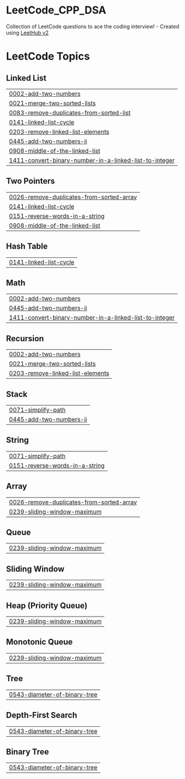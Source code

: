 # LeetCode_CPP_DSA
Collection of LeetCode questions to ace the coding interview! - Created using [LeetHub v2](https://github.com/arunbhardwaj/LeetHub-2.0)

<!---LeetCode Topics Start-->
# LeetCode Topics
## Linked List
|  |
| ------- |
| [0002-add-two-numbers](https://github.com/suraj0709/LeetCode_CPP_DSA/tree/master/0002-add-two-numbers) |
| [0021-merge-two-sorted-lists](https://github.com/suraj0709/LeetCode_CPP_DSA/tree/master/0021-merge-two-sorted-lists) |
| [0083-remove-duplicates-from-sorted-list](https://github.com/suraj0709/LeetCode_CPP_DSA/tree/master/0083-remove-duplicates-from-sorted-list) |
| [0141-linked-list-cycle](https://github.com/suraj0709/LeetCode_CPP_DSA/tree/master/0141-linked-list-cycle) |
| [0203-remove-linked-list-elements](https://github.com/suraj0709/LeetCode_CPP_DSA/tree/master/0203-remove-linked-list-elements) |
| [0445-add-two-numbers-ii](https://github.com/suraj0709/LeetCode_CPP_DSA/tree/master/0445-add-two-numbers-ii) |
| [0908-middle-of-the-linked-list](https://github.com/suraj0709/LeetCode_CPP_DSA/tree/master/0908-middle-of-the-linked-list) |
| [1411-convert-binary-number-in-a-linked-list-to-integer](https://github.com/suraj0709/LeetCode_CPP_DSA/tree/master/1411-convert-binary-number-in-a-linked-list-to-integer) |
## Two Pointers
|  |
| ------- |
| [0026-remove-duplicates-from-sorted-array](https://github.com/suraj0709/LeetCode_CPP_DSA/tree/master/0026-remove-duplicates-from-sorted-array) |
| [0141-linked-list-cycle](https://github.com/suraj0709/LeetCode_CPP_DSA/tree/master/0141-linked-list-cycle) |
| [0151-reverse-words-in-a-string](https://github.com/suraj0709/LeetCode_CPP_DSA/tree/master/0151-reverse-words-in-a-string) |
| [0908-middle-of-the-linked-list](https://github.com/suraj0709/LeetCode_CPP_DSA/tree/master/0908-middle-of-the-linked-list) |
## Hash Table
|  |
| ------- |
| [0141-linked-list-cycle](https://github.com/suraj0709/LeetCode_CPP_DSA/tree/master/0141-linked-list-cycle) |
## Math
|  |
| ------- |
| [0002-add-two-numbers](https://github.com/suraj0709/LeetCode_CPP_DSA/tree/master/0002-add-two-numbers) |
| [0445-add-two-numbers-ii](https://github.com/suraj0709/LeetCode_CPP_DSA/tree/master/0445-add-two-numbers-ii) |
| [1411-convert-binary-number-in-a-linked-list-to-integer](https://github.com/suraj0709/LeetCode_CPP_DSA/tree/master/1411-convert-binary-number-in-a-linked-list-to-integer) |
## Recursion
|  |
| ------- |
| [0002-add-two-numbers](https://github.com/suraj0709/LeetCode_CPP_DSA/tree/master/0002-add-two-numbers) |
| [0021-merge-two-sorted-lists](https://github.com/suraj0709/LeetCode_CPP_DSA/tree/master/0021-merge-two-sorted-lists) |
| [0203-remove-linked-list-elements](https://github.com/suraj0709/LeetCode_CPP_DSA/tree/master/0203-remove-linked-list-elements) |
## Stack
|  |
| ------- |
| [0071-simplify-path](https://github.com/suraj0709/LeetCode_CPP_DSA/tree/master/0071-simplify-path) |
| [0445-add-two-numbers-ii](https://github.com/suraj0709/LeetCode_CPP_DSA/tree/master/0445-add-two-numbers-ii) |
## String
|  |
| ------- |
| [0071-simplify-path](https://github.com/suraj0709/LeetCode_CPP_DSA/tree/master/0071-simplify-path) |
| [0151-reverse-words-in-a-string](https://github.com/suraj0709/LeetCode_CPP_DSA/tree/master/0151-reverse-words-in-a-string) |
## Array
|  |
| ------- |
| [0026-remove-duplicates-from-sorted-array](https://github.com/suraj0709/LeetCode_CPP_DSA/tree/master/0026-remove-duplicates-from-sorted-array) |
| [0239-sliding-window-maximum](https://github.com/suraj0709/LeetCode_CPP_DSA/tree/master/0239-sliding-window-maximum) |
## Queue
|  |
| ------- |
| [0239-sliding-window-maximum](https://github.com/suraj0709/LeetCode_CPP_DSA/tree/master/0239-sliding-window-maximum) |
## Sliding Window
|  |
| ------- |
| [0239-sliding-window-maximum](https://github.com/suraj0709/LeetCode_CPP_DSA/tree/master/0239-sliding-window-maximum) |
## Heap (Priority Queue)
|  |
| ------- |
| [0239-sliding-window-maximum](https://github.com/suraj0709/LeetCode_CPP_DSA/tree/master/0239-sliding-window-maximum) |
## Monotonic Queue
|  |
| ------- |
| [0239-sliding-window-maximum](https://github.com/suraj0709/LeetCode_CPP_DSA/tree/master/0239-sliding-window-maximum) |
## Tree
|  |
| ------- |
| [0543-diameter-of-binary-tree](https://github.com/suraj0709/LeetCode_CPP_DSA/tree/master/0543-diameter-of-binary-tree) |
## Depth-First Search
|  |
| ------- |
| [0543-diameter-of-binary-tree](https://github.com/suraj0709/LeetCode_CPP_DSA/tree/master/0543-diameter-of-binary-tree) |
## Binary Tree
|  |
| ------- |
| [0543-diameter-of-binary-tree](https://github.com/suraj0709/LeetCode_CPP_DSA/tree/master/0543-diameter-of-binary-tree) |
<!---LeetCode Topics End-->